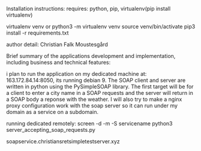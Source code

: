 Installation instructions:
requires: python, pip, virtualenv(pip install virtualenv)

virtualenv venv or python3 -m virtualenv venv
source venv/bin/activate
pip3 install -r requirements.txt

author detail: Christian Falk Moustesgård

Brief summary of the applications development and implementation, including business and technical features:

i plan to run the application on my dedicated machine at: 163.172.84.14:8050, its running debian 9. 
The SOAP client and server are written in python using the PySimpleSOAP library. The first target will be for a client to enter a city name in a SOAP requests and the server will return in a SOAP body a reponse with the weather. 
I will also try to make a nginx proxy configuration work with the soap server so it can run under my domain as a service on a subdomain. 

running dedicated remotely: screen -d -m -S servicename python3 server_accepting_soap_requests.py

soapservice.christiansretsimpletestserver.xyz
